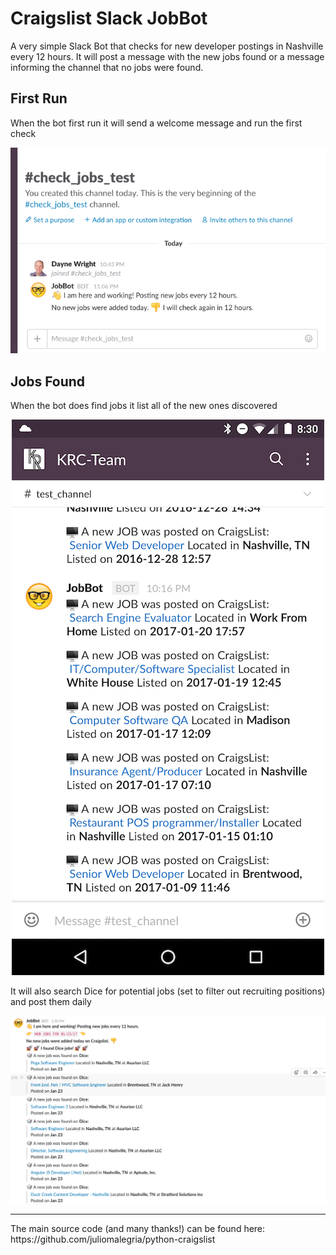 # Craigslist Slack JobBot

A very simple Slack Bot that checks for new developer postings in Nashville every 12 hours. It will post a message with the new jobs found or a message informing the channel that no jobs were found.

## First Run
When the bot first run it will send a welcome message and run the first check
<p align="center">
  <kbd>
    <img src="images/no_jobs.png" />
  </kbd>
</p>

## Jobs Found

When the bot does find jobs it list all of the new ones discovered

<p align="center">
  <kbd>
    <img src="images/jobs_posted.png" />
  </kbd>
</p>

It will also search Dice for potential jobs (set to filter out recruiting positions) and post them daily

<p align="center">
  <kbd>
    <img src="images/dice.png" />
  </kbd>
<p/>

<hr />
 The main source code (and many thanks!) can be found here: https://github.com/juliomalegria/python-craigslist
